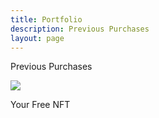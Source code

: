 ```yaml
---
title: Portfolio
description: Previous Purchases
layout: page
---
```


Previous Purchases
<body>
<img src="https://ipfs.moralis.io:2053/ipfs/QmZFBVuoPfWaQJuUvyobNb22aBwwvgABJmnwwBq6doso8g/RocketElevatorsNFTImage_112.png">
<p>Your Free NFT </p>
</body>

<script>
    fetch("https://express-api.codeboxxtest.xyz/NFT/metadata/112", {
  method: "GET",
  headers: {
    accept: 'application/json'
  },
}).then(res => {
  return res.json()
})
.then(data => console.log(data))
.catch(error => console.log("ERROR"))
</script>

